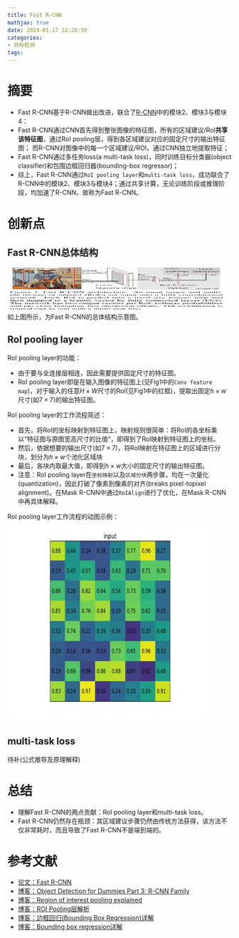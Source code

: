 ```yaml
---
title: Fast R-CNN
mathjax: true
date: 2019-01-17 22:26:50
categories: 
- 目标检测
tags:
---
```


# 摘要

- Fast R-CNN基于R-CNN做出改进，联合了[R-CNN](http://cvnotes.cn/2019/01/16/R-CNN/)中的模块2、模块3与模块4：
 - Fast R-CNN通过CNN首先得到整张图像的特征图，所有的区域建议/RoI**共享该特征图**，通过RoI pooling层，得到各区域建议对应的固定尺寸的输出特征图； 而R-CNN对图像中的每一个区域建议/ROI，通过CNN独立地提取特征；
 - Fast R-CNN通过多任务loss(a multi-task loss)，同时训练目标分类器(object classifier)和包围边框回归器(bounding-box regressor)；
- 综上，Fast R-CNN通过`RoI pooling layer`和`multi-task loss`，成功联合了R-CNN中的模块2、模块3与模块4；通过共享计算，无论训练阶段或推理阶段，均加速了R-CNN，故称为Fast R-CNN。

<!-- more -->

# 创新点
## Fast R-CNN总体结构

<img src="/images/Fast R-CNN/1.png"  width = "500" height = "100">
如上图所示，为Fast R-CNN的总体结构示意图。

## RoI pooling layer
RoI pooling layer的功能：
- 由于要与全连接层相连，因此需要提供固定尺寸的特征图。
- RoI pooling layer即是在输入图像的特征图上(见Fig1中的`Conv feature map`)，对于输入的任意$H \times W$尺寸的RoI(见Fig1中的红框)，提取出固定$h \times w$尺寸(如$7\times 7$)的输出特征图。

RoI pooling layer的工作流程简述：
- 首先，将RoI的坐标映射到特征图上，映射规则很简单：将RoI的各坐标乘以“特征图与原图宽高尺寸的比值”，即得到了RoI映射到特征图上的坐标。
- 然后，依据想要的输出尺寸(如$7\times 7$)，将RoI映射在特征图上的区域进行分块，划分为$h \times w$个池化区域块
- 最后，各块内取最大值，即得到$h \times w$大小的固定尺寸的输出特征图。
- 注意：RoI pooling layer在`坐标映射`以及`区域分块`两步骤，均在一次量化(quantization)，因此打破了像素到像素的对齐(breaks pixel-topixel alignment)。在Mask R-CNN中通过`RoIAlign`进行了优化，在Mask R-CNN中再具体解释。

RoI pooling layer工作流程的动图示例：
<img src="/images/Fast R-CNN/2.gif"  width = "450" height = "450"/>

## multi-task loss
待补(公式推导及原理解释)

# 总结
- 理解Fast R-CNN的两点贡献：RoI pooling layer和multi-task loss。
- Fast R-CNN仍然存在瓶颈：其区域建议步骤仍然由传统方法获得，该方法不仅非常耗时，而且导致了Fast R-CNN不是端到端的。

# 参考文献
- [论文：Fast R-CNN](http://openaccess.thecvf.com/content_iccv_2015/papers/Girshick_Fast_R-CNN_ICCV_2015_paper.pdf)
- [博客：Object Detection for Dummies Part 3: R-CNN Family](https://lilianweng.github.io/lil-log/2017/12/31/object-recognition-for-dummies-part-3.html#fast-r-cnn)
- [博客：Region of interest pooling explained](https://deepsense.ai/region-of-interest-pooling-explained/)
- [博客：ROI Pooling层解析](https://blog.csdn.net/lanran2/article/details/60143861)
- [博客：边框回归(Bounding Box Regression)详解](https://blog.csdn.net/zijin0802034/article/details/77685438)
- [博客：Bounding box regression详解](https://blog.csdn.net/u011534057/article/details/51235964)
 


